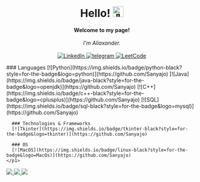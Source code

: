 <h1 align="center">Hello! <img src="https://avatars.githubusercontent.com/u/83663932?v=4" width="28px" alt="👋"></h1>

<p align="center" >
    <b>Welcome to my page!</b><br><br>
    <i>
        I'm Aliaxander.<br>
    </i><br>
    <a href="https://www.linkedin.com/in/%D0%B0%D0%BB%D0%B5%D0%BA%D1%81%D0%B0%D0%BD%D0%B4%D1%80-%D1%81%D0%B0%D1%85%D0%B0%D1%86%D0%BA%D0%B8%D0%B9-2a505a271/">
        <img src="https://img.shields.io/badge/LinkedIn-blue?style=flat-square&logo=linkedin" alt="LinkedIn">
    </a>
    <a href="https://t.me/sanyajo">
        <img src="https://img.shields.io/badge/Email-blue?style=flat-square&logo=gmail&logoColor=white" alt="telegram">
    </a>
    <a href="https://leetcode.com/Sanyajo/">
        <img src="https://img.shields.io/badge/LeetCode-blue?style=flat-square&logo=LeetCode" alt="LeetCode">
    </a>
</p>

<div class="container">
  <div class="column-left">
    <p1 align="left">
      ### Languages
      [![Python](https://img.shields.io/badge/python-black?style=for-the-badge&logo=python)](https://github.com/Sanyajo)
      [![Java](https://img.shields.io/badge/java-black?style=for-the-badge&logo=openjdk)](https://github.com/Sanyajo)
      [![C++](https://img.shields.io/badge/c++-black?style=for-the-badge&logo=cplusplus)](https://github.com/Sanyajo)
      [![SQL](https://img.shields.io/badge/sql-black?style=for-the-badge&logo=mysql)](https://github.com/Sanyajo)

      ### Technologies & Frameworks
      [![Tkinter](https://img.shields.io/badge/tkinter-black?style=for-the-badge&logo=tkinter)](https://github.com/Sanyajo)

      ### OS
      [![MacOS](https://img.shields.io/badge/linux-black?style=for-the-badge&logo=MacOs)](https://github.com/Sanyajo)
    </p1>

  </div>
  <div class="column-right">
    <p2 align="right">
      <a href="https://github.com/Sanyajo">
        <img src="https://github-profile-summary-cards.vercel.app/api/cards/profile-details?username=sanyajo&theme=transparent" />
      </a>
      <a href="https://github.com/Sanyajo">
        <img src="https://github-readme-streak-stats.herokuapp.com/?user=sanyajo&hide_border=true&card_width=338&theme=transparent" />
      </a>
      <a href="https://github.com/Sanyajo">
        <img src="http://github-profile-summary-cards.vercel.app/api/cards/stats?username=sanyajo&theme=transparent" />
      </a>
    </p2>

  </div>
</div>
